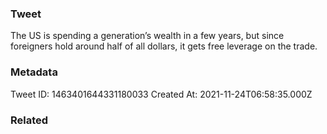 ### Tweet
The US is spending a generation’s wealth in a few years, but since foreigners hold around half of all dollars, it gets free leverage on the trade.

### Metadata
Tweet ID: 1463401644331180033
Created At: 2021-11-24T06:58:35.000Z

### Related

